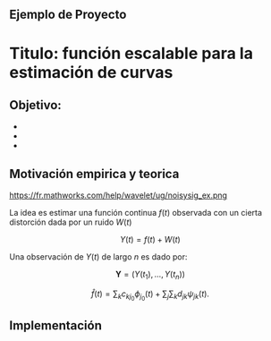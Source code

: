 ## Ejemplo de Proyecto

# Titulo: función escalable para la estimación de curvas


## Objetivo: 
   -
   -
   -
## Motivación empirica y teorica

https://fr.mathworks.com/help/wavelet/ug/noisysig_ex.png

La idea es estimar una función continua $f(t)$ observada con un cierta distorción dada por un ruido $W(t)$

$$
Y(t) = f(t) + W(t)
$$

Una observación de $Y(t)$ de largo $n$ es dado por:

$$
\mathbf{Y} = ( Y(t_1), \ldots, Y(t_n) )
$$

$$
\widehat{f}(t)= \sum_{k} c_{kj_0} \phi_{j_0}(t) + \sum_{j} \sum_{k} d_{jk}\psi_{jk}(t).
$$

## Implementación



